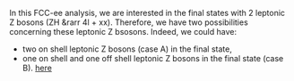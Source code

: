 In this FCC-ee analysis, we are interested in the final states with 2 leptonic Z bosons (ZH &rarr 4l + xx). Therefore, we have two possibilities concerning these leptonic Z bsosons. Indeed, we could have:
- two on shell leptonic Z bosons (case A) in the final state, 
- one on shell and one off shell leptonic Z bosons in the final state (case B).
[here](https://github.com/hindtaibi/FCCAnalyses_Hind/tree/main/stage1ter)



